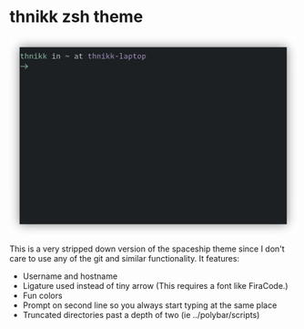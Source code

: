 # thnikk zsh theme

<p align="center">
<img src="screenshot.png">
</p>

This is a very stripped down version of the spaceship theme since I don't care to use any of the git and similar functionality. It features:

- Username and hostname
- Ligature used instead of tiny arrow (This requires a font like FiraCode.)
- Fun colors
- Prompt on second line so you always start typing at the same place
- Truncated directories past a depth of two (ie ../polybar/scripts)
